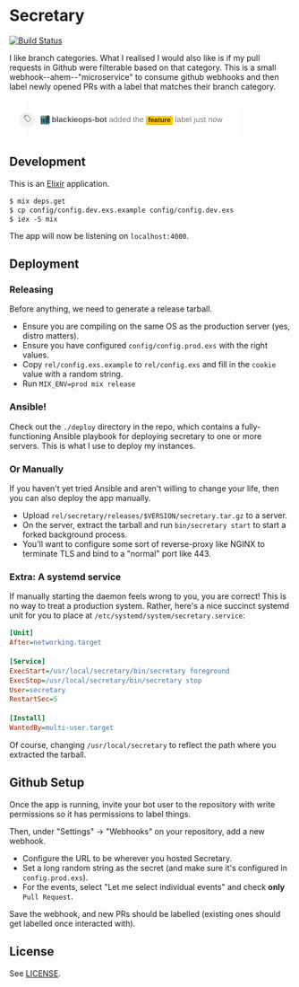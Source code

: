 # Secretary

[![Build Status](https://ci.blackieops.com/buildStatus/icon?job=secretary-tests)](https://ci.blackieops.com/job/secretary-tests/)

I like branch categories. What I realised I would also like is if my pull
requests in Github were filterable based on that category. This is a small
webhook--ahem--"microservice" to consume github webhooks and then label newly
opened PRs with a label that matches their branch category.

![Screenshot of the result](./.preview.png)

## Development

This is an [Elixir][1] application.

```
$ mix deps.get
$ cp config/config.dev.exs.example config/config.dev.exs
$ iex -S mix
```

The app will now be listening on `localhost:4000`.

[1]: https://elixir-lang.org/

## Deployment

### Releasing

Before anything, we need to generate a release tarball.

* Ensure you are compiling on the same OS as the production server (yes, distro matters).
* Ensure you have configured `config/config.prod.exs` with the right values.
* Copy `rel/config.exs.example` to `rel/config.exs` and fill in the `cookie`
  value with a random string.
* Run `MIX_ENV=prod mix release`

### Ansible!

Check out the `./deploy` directory in the repo, which contains a
fully-functioning Ansible playbook for deploying secretary to one or
more servers. This is what I use to deploy my instances.

### Or Manually

If you haven't yet tried Ansible and aren't willing to change your life, then
you can also deploy the app manually.

* Upload `rel/secretary/releases/$VERSION/secretary.tar.gz` to a server.
* On the server, extract the tarball and run `bin/secretary start` to start a
  forked background process.
* You'll want to configure some sort of reverse-proxy like NGINX to terminate
  TLS and bind to a "normal" port like 443.

### Extra: A systemd service

If manually starting the daemon feels wrong to you, you are correct! This is no
way to treat a production system. Rather, here's a nice succinct systemd unit
for you to place at `/etc/systemd/system/secretary.service`:

```ini
[Unit]
After=networking.target

[Service]
ExecStart=/usr/local/secretary/bin/secretary foreground
ExecStop=/usr/local/secretary/bin/secretary stop
User=secretary
RestartSec=5

[Install]
WantedBy=multi-user.target
```

Of course, changing `/usr/local/secretary` to reflect the path where you
extracted the tarball.

## Github Setup

Once the app is running, invite your bot user to the repository with write
permissions so it has permissions to label things.

Then, under "Settings" -> "Webhooks" on your repository, add a new webhook.

* Configure the URL to be wherever you hosted Secretary.
* Set a long random string as the secret (and make sure it's configured in
  `config.prod.exs`).
* For the events, select "Let me select individual events" and check **only**
  `Pull Request`.

Save the webhook, and new PRs should be labelled (existing ones should get
labelled once interacted with).

## License

See [LICENSE](./LICENSE).
